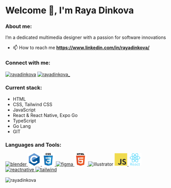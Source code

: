 <h1 align="left">Welcome 👋, I'm Raya Dinkova</h1>
<h3 align="left">About me:</h3>

<img align="right" width="350" src="https://media.tenor.com/S59bPkT0pqcAAAAC/programming.gif" alt="" />

I’m a dedicated multimedia designer with a passion for software innovations

- 📫 How to reach me **https://www.linkedin.com/in/rayadinkova/**

<h3 align="left">Connect with me:</h3>
<p align="left">
<a href="https://linkedin.com/in/rayadinkova" target="blank"><img align="center" src="https://raw.githubusercontent.com/rahuldkjain/github-profile-readme-generator/master/src/images/icons/Social/linked-in-alt.svg" alt="rayadinkova" height="30" width="40" /></a>
<a href="https://instagram.com/rayadinkova_" target="blank"><img align="center" src="https://raw.githubusercontent.com/rahuldkjain/github-profile-readme-generator/master/src/images/icons/Social/instagram.svg" alt="rayadinkova_" height="30" width="40" /></a>
</p>

<h3 align="left">Current stack:</h3>
<ul>
  <li>HTML</li>
  <li>CSS, Tailwind CSS</li>
  <li>JavaScript</li>
  <li>React & React Native, Expo Go</li>
  <li>TypeScript</li>
  <li>Go Lang</li>
  <li>GIT</li>
</ul>

<h3 align="left">Languages and Tools:</h3>
<p align="left"> <a href="https://www.adobe.com/in/products/illustrator.html" target="_blank" rel="noreferrer"><a href="https://www.blender.org/" target="_blank" rel="noreferrer"> <img src="https://download.blender.org/branding/community/blender_community_badge_white.svg" alt="blender" width="40" height="40"/> </a> <a href="https://www.cprogramming.com/" target="_blank" rel="noreferrer"> <img src="https://raw.githubusercontent.com/devicons/devicon/master/icons/c/c-original.svg" alt="c" width="40" height="40"/> </a> <a href="https://www.w3schools.com/css/" target="_blank" rel="noreferrer"> <img src="https://raw.githubusercontent.com/devicons/devicon/master/icons/css3/css3-original-wordmark.svg" alt="css3" width="40" height="40"/> </a> <a href="https://www.figma.com/" target="_blank" rel="noreferrer"> <img src="https://www.vectorlogo.zone/logos/figma/figma-icon.svg" alt="figma" width="40" height="40"/> </a> <a href="https://www.w3.org/html/" target="_blank" rel="noreferrer"> <img src="https://raw.githubusercontent.com/devicons/devicon/master/icons/html5/html5-original-wordmark.svg" alt="html5" width="40" height="40"/> </a>  <img src="https://www.vectorlogo.zone/logos/adobe_illustrator/adobe_illustrator-icon.svg" alt="illustrator" width="40" height="40"/> </a> <a href="https://developer.mozilla.org/en-US/docs/Web/JavaScript" target="_blank" rel="noreferrer"> <img src="https://raw.githubusercontent.com/devicons/devicon/master/icons/javascript/javascript-original.svg" alt="javascript" width="40" height="40"/> </a> <a href="https://reactjs.org/" target="_blank" rel="noreferrer"> <img src="https://raw.githubusercontent.com/devicons/devicon/master/icons/react/react-original-wordmark.svg" alt="react" width="40" height="40"/> </a> <a href="https://reactnative.dev/" target="_blank" rel="noreferrer"> <img src="https://reactnative.dev/img/header_logo.svg" alt="reactnative" width="40" height="40"/> </a> <a href="https://tailwindcss.com/" target="_blank" rel="noreferrer"> <img src="https://www.vectorlogo.zone/logos/tailwindcss/tailwindcss-icon.svg" alt="tailwind" width="40" height="40"/> </a> <a href="https://www.adobe.com/products/xd.html" target="_blank" rel="noreferrer"> </a> </p>

<p><img align="center" src="https://github-readme-stats.vercel.app/api/top-langs?username=rayadinkova&show_icons=true&locale=en&layout=compact" alt="rayadinkova" /></p>
